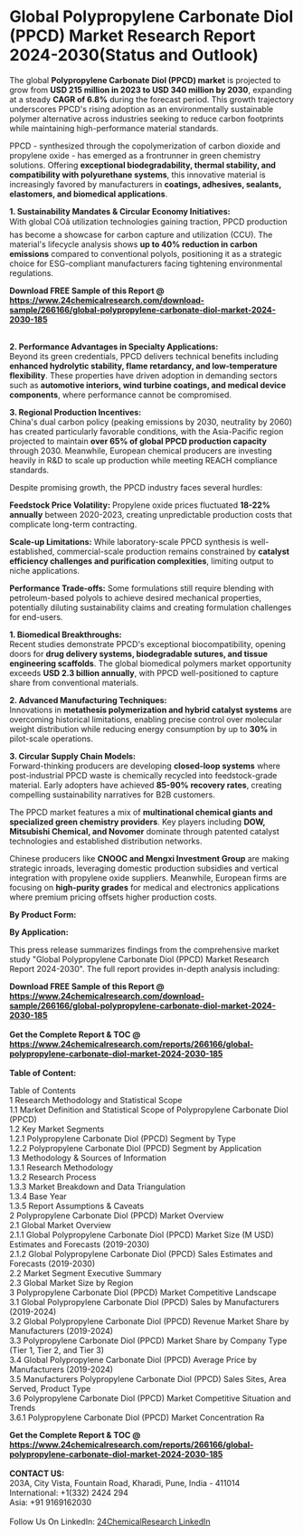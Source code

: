 <h1>Global Polypropylene Carbonate Diol (PPCD) Market Research Report 2024-2030(Status and Outlook)</h1><p>The global <strong>Polypropylene Carbonate Diol (PPCD) market</strong> is projected to grow from <strong>USD 215 million in 2023 to USD 340 million by 2030</strong>, expanding at a steady <strong>CAGR of 6.8%</strong> during the forecast period. This growth trajectory underscores PPCD's rising adoption as an environmentally sustainable polymer alternative across industries seeking to reduce carbon footprints while maintaining high-performance material standards.</p><p>PPCD - synthesized through the copolymerization of carbon dioxide and propylene oxide - has emerged as a frontrunner in green chemistry solutions. Offering <strong>exceptional biodegradability, thermal stability, and compatibility with polyurethane systems</strong>, this innovative material is increasingly favored by manufacturers in <strong>coatings, adhesives, sealants, elastomers, and biomedical applications</strong>.</p><p><strong>1. Sustainability Mandates &amp; Circular Economy Initiatives:</strong><br>
With global COâ utilization technologies gaining traction, PPCD production has become a showcase for carbon capture and utilization (CCU). The material's lifecycle analysis shows <strong>up to 40% reduction in carbon emissions</strong> compared to conventional polyols, positioning it as a strategic choice for ESG-compliant manufacturers facing tightening environmental regulations.</p><div><b>Download FREE Sample of this Report @ 
            <a href="https://www.24chemicalresearch.com/download-sample/266166/global-polypropylene-carbonate-diol-market-2024-2030-185">
            https://www.24chemicalresearch.com/download-sample/266166/global-polypropylene-carbonate-diol-market-2024-2030-185</a></b></div><br><p><strong>2. Performance Advantages in Specialty Applications:</strong><br>
Beyond its green credentials, PPCD delivers technical benefits including <strong>enhanced hydrolytic stability, flame retardancy, and low-temperature flexibility</strong>. These properties have driven adoption in demanding sectors such as <strong>automotive interiors, wind turbine coatings, and medical device components</strong>, where performance cannot be compromised.</p><p><strong>3. Regional Production Incentives:</strong><br>
China's dual carbon policy (peaking emissions by 2030, neutrality by 2060) has created particularly favorable conditions, with the Asia-Pacific region projected to maintain <strong>over 65% of global PPCD production capacity</strong> through 2030. Meanwhile, European chemical producers are investing heavily in R&amp;D to scale up production while meeting REACH compliance standards.</p><p>Despite promising growth, the PPCD industry faces several hurdles:</p><p><strong>Feedstock Price Volatility:</strong> Propylene oxide prices fluctuated <strong>18-22% annually</strong> between 2020-2023, creating unpredictable production costs that complicate long-term contracting.</p><p><strong>Scale-up Limitations:</strong> While laboratory-scale PPCD synthesis is well-established, commercial-scale production remains constrained by <strong>catalyst efficiency challenges and purification complexities</strong>, limiting output to niche applications.</p><p><strong>Performance Trade-offs:</strong> Some formulations still require blending with petroleum-based polyols to achieve desired mechanical properties, potentially diluting sustainability claims and creating formulation challenges for end-users.</p><p><strong>1. Biomedical Breakthroughs:</strong><br>
Recent studies demonstrate PPCD's exceptional biocompatibility, opening doors for <strong>drug delivery systems, biodegradable sutures, and tissue engineering scaffolds</strong>. The global biomedical polymers market opportunity exceeds <strong>USD 2.3 billion annually</strong>, with PPCD well-positioned to capture share from conventional materials.</p><p><strong>2. Advanced Manufacturing Techniques:</strong><br>
Innovations in <strong>metathesis polymerization and hybrid catalyst systems</strong> are overcoming historical limitations, enabling precise control over molecular weight distribution while reducing energy consumption by up to <strong>30%</strong> in pilot-scale operations.</p><p><strong>3. Circular Supply Chain Models:</strong><br>
Forward-thinking producers are developing <strong>closed-loop systems</strong> where post-industrial PPCD waste is chemically recycled into feedstock-grade material. Early adopters have achieved <strong>85-90% recovery rates</strong>, creating compelling sustainability narratives for B2B customers.</p><p>The PPCD market features a mix of <strong>multinational chemical giants and specialized green chemistry providers</strong>. Key players including <strong>DOW, Mitsubishi Chemical, and Novomer</strong> dominate through patented catalyst technologies and established distribution networks.</p><p>Chinese producers like <strong>CNOOC and Mengxi Investment Group</strong> are making strategic inroads, leveraging domestic production subsidies and vertical integration with propylene oxide suppliers. Meanwhile, European firms are focusing on <strong>high-purity grades</strong> for medical and electronics applications where premium pricing offsets higher production costs.</p><p><strong>By Product Form:</strong></p><p><strong>By Application:</strong></p><p>This press release summarizes findings from the comprehensive market study "Global Polypropylene Carbonate Diol (PPCD) Market Research Report 2024-2030". The full report provides in-depth analysis including:</p><div><b>Download FREE Sample of this Report @ 
            <a href="https://www.24chemicalresearch.com/download-sample/266166/global-polypropylene-carbonate-diol-market-2024-2030-185">
            https://www.24chemicalresearch.com/download-sample/266166/global-polypropylene-carbonate-diol-market-2024-2030-185</a></b></div><br><div><b>Get the Complete Report & TOC @ 
            <a href="https://www.24chemicalresearch.com/reports/266166/global-polypropylene-carbonate-diol-market-2024-2030-185">
            https://www.24chemicalresearch.com/reports/266166/global-polypropylene-carbonate-diol-market-2024-2030-185</a></b></div><br>
            <b>Table of Content:</b><p>Table of Contents<br />
1 Research Methodology and Statistical Scope<br />
1.1 Market Definition and Statistical Scope of Polypropylene Carbonate Diol (PPCD)<br />
1.2 Key Market Segments<br />
1.2.1 Polypropylene Carbonate Diol (PPCD) Segment by Type<br />
1.2.2 Polypropylene Carbonate Diol (PPCD) Segment by Application<br />
1.3 Methodology & Sources of Information<br />
1.3.1 Research Methodology<br />
1.3.2 Research Process<br />
1.3.3 Market Breakdown and Data Triangulation<br />
1.3.4 Base Year<br />
1.3.5 Report Assumptions & Caveats<br />
2 Polypropylene Carbonate Diol (PPCD) Market Overview<br />
2.1 Global Market Overview<br />
2.1.1 Global Polypropylene Carbonate Diol (PPCD) Market Size (M USD) Estimates and Forecasts (2019-2030)<br />
2.1.2 Global Polypropylene Carbonate Diol (PPCD) Sales Estimates and Forecasts (2019-2030)<br />
2.2 Market Segment Executive Summary<br />
2.3 Global Market Size by Region<br />
3 Polypropylene Carbonate Diol (PPCD) Market Competitive Landscape<br />
3.1 Global Polypropylene Carbonate Diol (PPCD) Sales by Manufacturers (2019-2024)<br />
3.2 Global Polypropylene Carbonate Diol (PPCD) Revenue Market Share by Manufacturers (2019-2024)<br />
3.3 Polypropylene Carbonate Diol (PPCD) Market Share by Company Type (Tier 1, Tier 2, and Tier 3)<br />
3.4 Global Polypropylene Carbonate Diol (PPCD) Average Price by Manufacturers (2019-2024)<br />
3.5 Manufacturers Polypropylene Carbonate Diol (PPCD) Sales Sites, Area Served, Product Type<br />
3.6 Polypropylene Carbonate Diol (PPCD) Market Competitive Situation and Trends<br />
3.6.1 Polypropylene Carbonate Diol (PPCD) Market Concentration Ra</p><div><b>Get the Complete Report & TOC @ 
            <a href="https://www.24chemicalresearch.com/reports/266166/global-polypropylene-carbonate-diol-market-2024-2030-185">
            https://www.24chemicalresearch.com/reports/266166/global-polypropylene-carbonate-diol-market-2024-2030-185</a></b></div><br><b>CONTACT US:</b><br>
            203A, City Vista, Fountain Road, Kharadi, Pune, India - 411014<br>
            International: +1(332) 2424 294<br>
            Asia: +91 9169162030 <br><br>
            Follow Us On LinkedIn: <a href="https://www.linkedin.com/company/24chemicalresearch/">24ChemicalResearch LinkedIn</a>